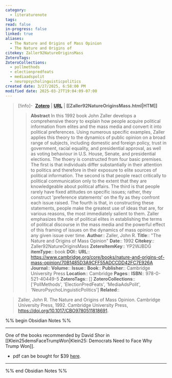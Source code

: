 ```yaml
---
category:
  - literaturenote
tags: 
read: false
in-progress: false
linked: true
aliases:
  - The Nature and Origins of Mass Opinion
  - The Nature and Origins of
citekey: Zaller92NatureOriginsMass
ZoteroTags: 
ZoteroCollections:
  - pollmethods
  - electionpredfeats
  - mediaadspolit
  - neuropsycholinguisticpolitics
created date: 3/27/2025, 6:58:00 PM
modified date: 2025-03-27T19:04:09-07:00
---
```


> [!info]- &nbsp;[**Zotero**](zotero://select/library/items/YP2WJBDG)  | [**URL**](https://www.cambridge.org/core/books/nature-and-origins-of-mass-opinion/70B1485D3A9CFF55ADCCDD42FC7E926A) | **[[Zaller92NatureOriginsMass.html|HTM]]**
>> **Abstract**
> In this 1992 book John Zaller develops a comprehensive theory to explain how people acquire political information from elites and the mass media and convert it into political preferences. Using numerous specific examples, Zaller applies this theory to the dynamics of public opinion on a broad range of subjects, including domestic and foreign policy, trust in government, racial equality, and presidential approval, as well as voting behaviour in U.S. House, Senate, and presidential elections. The thoery is constructed from four basic premises. The first is that individuals differ substantially in their attention to politics and therefore in their exposure to elite sources of political information. The second is that people react critically to political communication only to the extent that they are knowledgeable about political affairs. The third is that people rarely have fixed attitudes on specific issues; rather, they construct 'preference statements' on the fly as they confront each issue raised. The fourth is that, in constructing these statements, people make the greatest use of ideas that are, for various reasons, the most immediately salient to them. Zaller emphasizes the role of political elites in establishing the terms of political discourse in the mass media and the powerful effect of this framing of issues on the dynamics of mass opinion on any given issue over time.
> > **Author**:: Zaller, John R.
> **Title**:: "The Nature and Origins of Mass Opinion"
> **Date**:: 1992
> **Citekey**:: Zaller92NatureOriginsMass
> **ZoteroItemKey**:: YP2WJBDG
> **itemType**:: book
> **DOI**:: 
> **URL**:: https://www.cambridge.org/core/books/nature-and-origins-of-mass-opinion/70B1485D3A9CFF55ADCCDD42FC7E926A
> **Journal**:: 
> **Volume**:: 
> **Issue**:: 
> **Book**:: 
> **Publisher**:: Cambridge University Press
> **Location**:: Cambridge
> **Pages**:: 
> **ISBN**:: 978-0-521-40449-5
> **ZoteroTags**:: []
> **ZoteroCollections**:: ['PollMethods', 'ElectionPredFeats', 'MediaAdsPolit', 'NeuroPsychoLinguisticPolitics']
> **Related**::

>  Zaller, John R. The Nature and Origins of Mass Opinion. Cambridge University Press, 1992. Cambridge University Press, https://doi.org/10.1017/CBO9780511818691.

%% begin Obsidian Notes %%
___
One of the books recommended by David Shor in [[Klein25demsFaceTrumpWon|Klein25: Democrats Need to Face Why Trump Won]]. 

- pdf can be bought for $39 [here](https://www.cambridge.org/core/books/nature-and-origins-of-mass-opinion/70B1485D3A9CFF55ADCCDD42FC7E926A).
___
%% end Obsidian Notes %%
